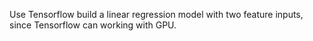 Use Tensorflow build a linear regression model with two feature inputs, since Tensorflow can working with GPU.